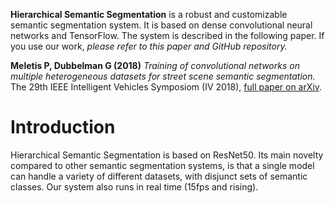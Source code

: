 __Hierarchical Semantic Segmentation__ is a robust and customizable semantic segmentation system. It is based on dense convolutional neural networks and TensorFlow. The system is described in the following paper. If you use our work, _please refer to this paper and GitHub repository._

__Meletis P, Dubbelman G (2018)__ _Training of convolutional networks on multiple heterogeneous datasets for street scene semantic segmentation._ The 29th IEEE Intelligent Vehicles Symposiom (IV 2018), [full paper on arXiv](https://arxiv.org/abs/1803.05675).

# Introduction ###

Hierarchical Semantic Segmentation is based on ResNet50. Its main novelty compared to other semantic segmentation systems, is that a single model can handle a variety of different datasets, with disjunct sets of semantic classes. Our system also runs in real time (15fps and rising).
